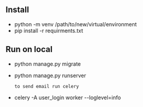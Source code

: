 ## Install

  - python -m venv /path/to/new/virtual/environment
  - pip install -r requirments.txt

## Run on local
  - python manage.py migrate
  - python manage.py runserver
    
     `to send email run celery`
  - celery -A user_login worker --loglevel=info

